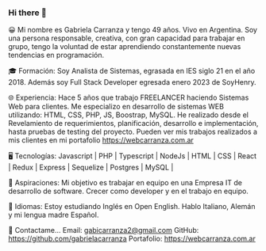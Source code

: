 ### Hi there 👋

<!--
**GabrielaCarranza/GabrielaCarranza** is a ✨ _special_ ✨ repository because its `README.md` (this file) appears on your GitHub profile.

Here are some ideas to get you started:

- 🔭 I’m currently working on ...
- 🌱 I’m currently learning ...
- 👯 I’m looking to collaborate on ...
- 🤔 I’m looking for help with ...
- 💬 Ask me about ...
- 📫 How to reach me: ...
- 😄 Pronouns: ...
- ⚡ Fun fact: ...
-->

😀 Mi nombre es Gabriela Carranza y tengo 49 años. Vivo en Argentina. Soy una persona responsable, creativa, con gran capacidad para trabajar en grupo, tengo la voluntad de estar aprendiendo constantemente nuevas tendencias en programación.

🎓 Formación:
Soy Analista de Sistemas, egrasada en IES siglo 21 en el año 2018. 
Además soy Full Stack Developer egresada enero 2023 de SoyHenry.

🌐 Experiencia:
Hace 5 años que trabajo FREELANCER haciendo Sistemas Web para clientes.
Me especializo en desarrollo de sistemas WEB utilizando: HTML, CSS, PHP, JS, Boostrap, MySQL. He realizado desde el Revelamiento de requerimientos, planificación, desarrollo e implementación, hasta pruebas de testing del proyecto. Pueden ver mis trabajos realizados a mis clientes en mi portafolio https://webcarranza.com.ar

🖥️ Tecnologías:
Javascript | PHP | Typescript | NodeJs | HTML | CSS | React | Redux | Express | Sequelize | Postgres | MySQL |

🌈 Aspiraciones:
Mi objetivo es trabajar en equipo en una Empresa IT de desarrollo de software. Crecer como developer y en el trabajo en equipo.

📣 Idiomas:
Estoy estudiando Inglés en Open English. Hablo Italiano, Alemán y mi lengua madre Español.

📧 Contactame...
Email: gabicarranza2@gmail.com
GitHub: https://github.com/gabrielacarranza
Portafolio: https://webcarranza.com.ar

